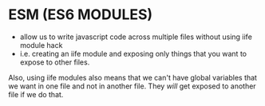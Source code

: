 # ESM (ES6 MODULES) 
- allow us to write javascript code across multiple files without using iife module hack
- i.e. creating an iife module and exposing only things that you want to expose to other files.

Also, using iife modules also means that we can't have global variables that we want in one file and not in another file. They *will* get exposed to another file if we do that. 